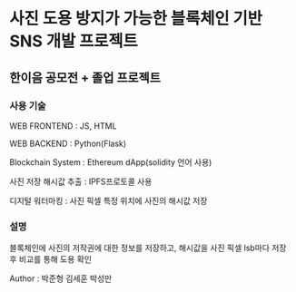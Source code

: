 # 사진 도용 방지가 가능한 블록체인 기반 SNS 개발 프로젝트

## 한이음 공모전 + 졸업 프로젝트

### 사용 기술

WEB FRONTEND : JS, HTML

WEB BACKEND : Python(Flask)

Blockchain System : Ethereum dApp(solidity 언어 사용)

사진 저장 해시값 추출 : IPFS프로토콜 사용

디지털 워터마킹 : 사진 픽셀 특정 위치에 사진의 해시값 저장

### 설명

블록체인에 사진의 저작권에 대한 정보를 저장하고, 해시값을 사진 픽셀 lsb마다 저장 후 비교를 통해 도용 확인






Author : 박준형 김세훈 박성만
